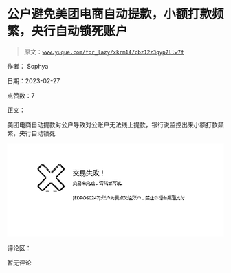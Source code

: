 # 公户避免美团电商自动提款，小额打款频繁，央行自动锁死账户

> 原文：[`www.yuque.com/for_lazy/xkrm14/cbz12z3qyp7llw7f`](https://www.yuque.com/for_lazy/xkrm14/cbz12z3qyp7llw7f)

作者： Sophya 

日期：2023-02-27 

点赞数：7 

正文： 

美团电商自动提款对公户导致对公账户无法线上提款，银行说监控出来小额打款频繁，央行自动锁死 

![](img/220f6a4c564ee7526ad6e4da961a0815.png)  

评论区： 

暂无评论 

